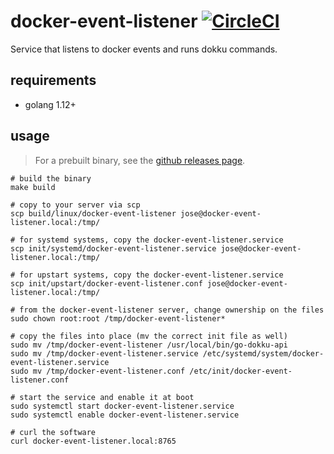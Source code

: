 # docker-event-listener [![CircleCI](https://circleci.com/gh/dokku/docker-event-listener.svg?style=svg)](https://circleci.com/gh/dokku/docker-event-listener)

Service that listens to docker events and runs dokku commands.

## requirements

- golang 1.12+

## usage

> For a prebuilt binary, see the [github releases page](https://github.com/dokku/docker-event-listener/releases).

```shell
# build the binary
make build

# copy to your server via scp
scp build/linux/docker-event-listener jose@docker-event-listener.local:/tmp/

# for systemd systems, copy the docker-event-listener.service
scp init/systemd/docker-event-listener.service jose@docker-event-listener.local:/tmp/

# for upstart systems, copy the docker-event-listener.service
scp init/upstart/docker-event-listener.conf jose@docker-event-listener.local:/tmp/

# from the docker-event-listener server, change ownership on the files
sudo chown root:root /tmp/docker-event-listener*

# copy the files into place (mv the correct init file as well)
sudo mv /tmp/docker-event-listener /usr/local/bin/go-dokku-api
sudo mv /tmp/docker-event-listener.service /etc/systemd/system/docker-event-listener.service
sudo mv /tmp/docker-event-listener.conf /etc/init/docker-event-listener.conf

# start the service and enable it at boot
sudo systemctl start docker-event-listener.service
sudo systemctl enable docker-event-listener.service

# curl the software
curl docker-event-listener.local:8765
```
